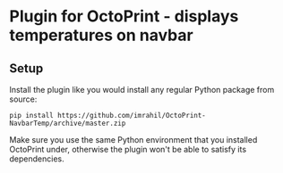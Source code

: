 # Plugin for OctoPrint - displays temperatures on navbar

## Setup

Install the plugin like you would install any regular Python package from source:

    pip install https://github.com/imrahil/OctoPrint-NavbarTemp/archive/master.zip
    
Make sure you use the same Python environment that you installed OctoPrint under, otherwise the plugin
won't be able to satisfy its dependencies.
